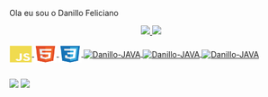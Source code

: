 Ola eu sou o Danillo Feliciano

<div align="center">
  <a href="https://github.com/DanilloFLuz">
  <img height="180em" src="https://github-readme-stats.vercel.app/api?username=DanilloFLuz&show_icons=true&theme=dark&include_all_commits=true&count_private=true"/>
  <img height="180em" src="https://github-readme-stats.vercel.app/api/top-langs/?username=DanilloFLuz&layout=compact&langs_count=7&theme=dark"/>
</div>
  <div style="display: inline_block"><br>
  <img align="center" alt="Danillo-Js" height="30" width="40" src="https://raw.githubusercontent.com/devicons/devicon/master/icons/javascript/javascript-plain.svg">
  <img align="center" alt="Danillo-HTML" height="30" width="40" src="https://raw.githubusercontent.com/devicons/devicon/master/icons/html5/html5-original.svg">
  <img align="center" alt="Danillo-CSS" height="30" width="40" src="https://raw.githubusercontent.com/devicons/devicon/master/icons/css3/css3-original.svg">
  <img align="center" alt="Danillo-JAVA" height="40" width="50" src="https://cdn.jsdelivr.net/gh/devicons/devicon/icons/java/java-original-wordmark.svg">
  <img align="center" alt="Danillo-JAVA" height="40" width="50" src="https://cdn.jsdelivr.net/gh/devicons/devicon/icons/php/php-original.svg">
    <img align="center" alt="Danillo-JAVA" height="40" width="50" src="https://cdn.jsdelivr.net/gh/devicons/devicon/icons/angularjs/angularjs-original.svg">
</div>
  
  ##
  
 <div>
   <a href = "mailto:danillo_fel98@hotmail.com"><img src="https://img.shields.io/badge/Microsoft_Outlook-0078D4?style=for-the-badge&logo=microsoft-outlook&logoColor=white" target="_blank"></a>
  <a href="https://www.linkedin.com/in/danillo-feliciano/" target="_blank"><img src="https://img.shields.io/badge/-LinkedIn-%230077B5?style=for-the-badge&logo=linkedin&logoColor=white" target="_blank"></a> 
</div>

